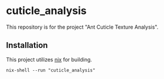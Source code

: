 # cuticle_analysis

This repository is for the project "Ant Cuticle Texture Analysis".

## Installation

This project utilizes [nix](https://nixos.org/) for building.

`nix-shell --run "cuticle_analysis"`
